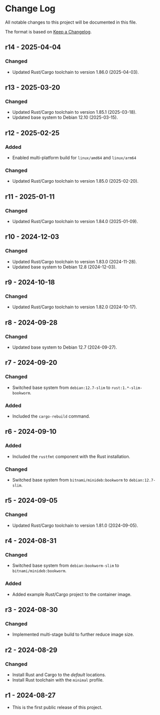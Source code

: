 # Change Log

All notable changes to this project will be documented in this file.

The format is based on [Keep a Changelog](http://keepachangelog.com/).

## r14 - 2025-04-04

### Changed
- Updated Rust/Cargo toolchain to version 1.86.0 (2025-04-03).

## r13 - 2025-03-20

### Changed
- Updated Rust/Cargo toolchain to version 1.85.1 (2025-03-18).
- Updated base system to Debian 12.10 (2025-03-15).

## r12 - 2025-02-25

### Added
- Enabled multi-platform build for `linux/amd64` and `linux/arm64`

### Changed
- Updated Rust/Cargo toolchain to version 1.85.0 (2025-02-20).

## r11 - 2025-01-11

### Changed
- Updated Rust/Cargo toolchain to version 1.84.0 (2025-01-09).

## r10 - 2024-12-03

### Changed
- Updated Rust/Cargo toolchain to version 1.83.0 (2024-11-28).
- Updated base system to Debian 12.8 (2024-12-03).

## r9 - 2024-10-18

### Changed
- Updated Rust/Cargo toolchain to version 1.82.0 (2024-10-17).

## r8 - 2024-09-28

### Changed
- Updated base system to Debian 12.7 (2024-09-27).

## r7 - 2024-09-20

### Changed
- Switched base system from `debian:12.7-slim` to `rust:1.*-slim-bookworm`.

### Added
- Included the `cargo-rebuild` command.

## r6 - 2024-09-10

### Added
- Included the `rustfmt` component with the Rust installation.

### Changed
- Switched base system from `bitnami/minideb:bookworm` to `debian:12.7-slim`.

## r5 - 2024-09-05

### Changed
- Updated Rust/Cargo toolchain to version 1.81.0 (2024-09-05).

## r4 - 2024-08-31

### Changed
- Switched base system from `debian:bookworm-slim` to `bitnami/minideb:bookworm`.

### Added
- Added example Rust/Cargo project to the container image.

## r3 - 2024-08-30

### Changed
- Implemented multi-stage build to further reduce image size.

## r2 - 2024-08-29

### Changed
- Install Rust and Cargo to the *default* locations.
- Install Rust toolchain with the `minimal` profile.

## r1 - 2024-08-27

- This is the first public release of this project.
